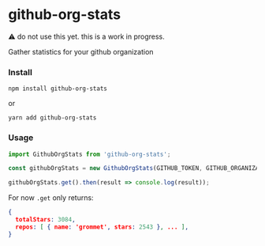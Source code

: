 # github-org-stats

:warning: do not use this yet. this is a work in progress.

Gather statistics for your github organization

### Install

```
npm install github-org-stats
```

or

```
yarn add github-org-stats
```

### Usage

```js
import GithubOrgStats from 'github-org-stats';

const githubOrgStats = new GithubOrgStats(GITHUB_TOKEN, GITHUB_ORGANIZATION);

githubOrgStats.get().then(result => console.log(result));
```

For now `.get` only returns:

```json
{
  totalStars: 3084,
  repos: [ { name: 'grommet', stars: 2543 }, ... ],
}
```
